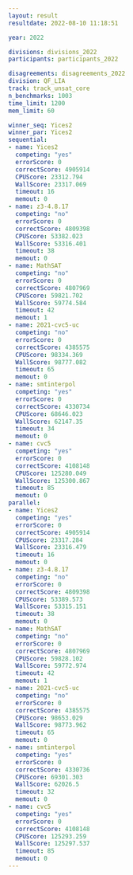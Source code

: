 ```yaml
---
layout: result
resultdate: 2022-08-10 11:18:51

year: 2022

divisions: divisions_2022
participants: participants_2022

disagreements: disagreements_2022
division: QF_LIA
track: track_unsat_core
n_benchmarks: 1003
time_limit: 1200
mem_limit: 60

winner_seq: Yices2
winner_par: Yices2
sequential:
- name: Yices2
  competing: "yes"
  errorScore: 0
  correctScore: 4905914
  CPUScore: 23312.794
  WallScore: 23317.069
  timeout: 16
  memout: 0
- name: z3-4.8.17
  competing: "no"
  errorScore: 0
  correctScore: 4809398
  CPUScore: 53382.023
  WallScore: 53316.401
  timeout: 38
  memout: 0
- name: MathSAT
  competing: "no"
  errorScore: 0
  correctScore: 4807969
  CPUScore: 59821.702
  WallScore: 59774.584
  timeout: 42
  memout: 1
- name: 2021-cvc5-uc
  competing: "no"
  errorScore: 0
  correctScore: 4385575
  CPUScore: 98334.369
  WallScore: 98777.082
  timeout: 65
  memout: 0
- name: smtinterpol
  competing: "yes"
  errorScore: 0
  correctScore: 4330734
  CPUScore: 68646.023
  WallScore: 62147.35
  timeout: 34
  memout: 0
- name: cvc5
  competing: "yes"
  errorScore: 0
  correctScore: 4108148
  CPUScore: 125280.049
  WallScore: 125300.867
  timeout: 85
  memout: 0
parallel:
- name: Yices2
  competing: "yes"
  errorScore: 0
  correctScore: 4905914
  CPUScore: 23317.284
  WallScore: 23316.479
  timeout: 16
  memout: 0
- name: z3-4.8.17
  competing: "no"
  errorScore: 0
  correctScore: 4809398
  CPUScore: 53389.573
  WallScore: 53315.151
  timeout: 38
  memout: 0
- name: MathSAT
  competing: "no"
  errorScore: 0
  correctScore: 4807969
  CPUScore: 59828.102
  WallScore: 59772.974
  timeout: 42
  memout: 1
- name: 2021-cvc5-uc
  competing: "no"
  errorScore: 0
  correctScore: 4385575
  CPUScore: 98653.029
  WallScore: 98773.962
  timeout: 65
  memout: 0
- name: smtinterpol
  competing: "yes"
  errorScore: 0
  correctScore: 4330736
  CPUScore: 69301.303
  WallScore: 62026.5
  timeout: 32
  memout: 0
- name: cvc5
  competing: "yes"
  errorScore: 0
  correctScore: 4108148
  CPUScore: 125293.259
  WallScore: 125297.537
  timeout: 85
  memout: 0
---
```

